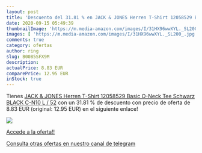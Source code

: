 ```yaml
---
layout: post
title: 'Descuento del 31.81 % en JACK & JONES Herren T-Shirt 12058529 Bas'
date: 2020-09-15 05:49:39
thumbnailImage: 'https://m.media-amazon.com/images/I/31HX96wwXYL._SL200_.jpg'
images: [ 'https://m.media-amazon.com/images/I/31HX96wwXYL._SL200_.jpg' ]
comments: true
category: ofertas
author: ring
slug: B0085SFX9M
description:
actualPrice: 8.83 EUR
comparePrice: 12.95 EUR
inStock: true
---
```


Tienes [JACK & JONES Herren T-Shirt 12058529 Basic O-Neck Tee  Schwarz  BLACK C-N10   L / 52](https://www.amazon.com/dp/B0085SFX9M/?tag=redken08-20) con un 31.81 % de descuento con precio de oferta de 8.83 EUR (original: 12.95 EUR) en el siguiente enlace!

[![](https://m.media-amazon.com/images/I/31HX96wwXYL._SL200_.jpg)](https://www.amazon.com/dp/B0085SFX9M/?tag=redken08-20)

[Accede a la oferta!!](https://www.amazon.com/dp/B0085SFX9M/?tag=redken08-20)

[Consulta otras ofertas en nuestro canal de telegram](https://t.me/s/ofertas25)
